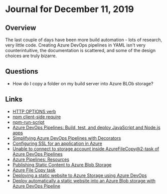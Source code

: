# Journal for December 11, 2019

## Overview

The last couple of days have been more build automation - lots of research, very little code. Creating Azure DevOps pipelines in YAML isn't very counterintuitive, the documentation is scattered, and some of the design choices are truly bizarre.

## Questions

* How do I copy a folder on my build server into Azure BLOb storage?

## Links

* [HTTP OPTIONS verb](https://developer.mozilla.org/en-US/docs/Web/HTTP/Methods/OPTIONS)
* [npm client-side require](https://www.npmjs.com/package/clientside-require)
* [npm-run-script](https://docs.npmjs.com/cli/run-script)
* [Azure DevOps Pipelines: Build, test, and deploy JavaScript and Node.js apps](https://docs.microsoft.com/en-us/azure/devops/pipelines/ecosystems/javascript?view=azure-devops)
* [Simplifying Azure DevOps Pipelines with Decorators](https://devblogs.microsoft.com/premier-developer/simplifying-azure-devops-pipelines-with-decorators/)
* [Configuring SSL for an application in Azure](https://docs.microsoft.com/en-us/azure/cloud-services/cloud-services-configure-ssl-certificate-portal)
* [Unable to connect to storage account inside AzureFileCopy@2-task of Azure DevOps Pipelines](https://developercommunity.visualstudio.com/content/problem/587476/unable-to-connect-to-storage-account-inside-azuref.html)
* [Azure Pipelines: Resources](https://docs.microsoft.com/en-us/azure/devops/pipelines/process/resources?view=azure-devops#troubleshooting-authorization-for-a-yaml-pipeline)
* [Publishing Static Content to Azure Blob Storage](https://www.jasongaylord.com/blog/publishing-static-content-to-azure-blob-storage)
* [Azure File Copy task](https://docs.microsoft.com/en-us/azure/devops/pipelines/tasks/deploy/azure-file-copy?view=azure-devops)
* [Deploying a static website to Azure Storage using Azure DevOps](https://medium.com/@matthewleak/deploying-a-static-website-to-azure-storage-using-azure-devops-fa0bed457d07)
* [Deploy automatically a static website into an Azure Blob storage with Azure DevOps Pipeline](http://www.frankysnotes.com/2019/03/deploy-automatically-static-website.html)
